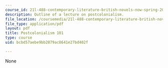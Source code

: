 ```yaml
---
course_id: 21l-488-contemporary-literature-british-novels-now-spring-2007
description: Outline of a lecture on postcolonialism.
file_location: /coursemedia/21l-488-contemporary-literature-british-novels-now-spring-2007/bcbd57aebe9bb2879ac8641e27bd402f_postcolonialism.pdf
file_type: application/pdf
layout: pdf
title: Postcolonialism 101
type: course
uid: bcbd57aebe9bb2879ac8641e27bd402f

---
```

None